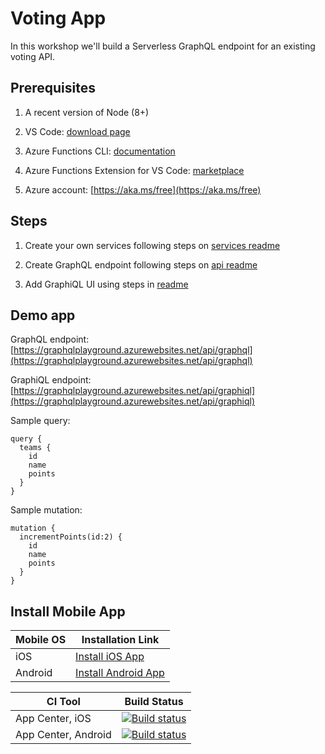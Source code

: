 # Voting App

In this workshop we'll build a Serverless GraphQL endpoint for an existing voting API.

## Prerequisites

1. A recent version of Node (8+)

1. VS Code: [download page](https://code.visualstudio.com/download/?WT.mc_id=workshop-ldnjs-sicotin)  

1. Azure Functions CLI: [documentation](https://docs.microsoft.com/en-us/azure/azure-functions/functions-run-local?WT.mc_id=workshop-ldnjs-sicotin)  

1. Azure Functions Extension for VS Code: [marketplace](https://marketplace.visualstudio.com/items/?WT.mc_id=workshop-ldnjs-sicotin&itemName=ms-azuretools.vscode-azurefunctions)  

1. Azure account: [https://aka.ms/free](https://aka.ms/free)

## Steps

1. Create your own services following steps on [services readme](https://github.com/simonaco/serverless-graphql-workshop/blob/master/services/Readme.md)

1. Create GraphQL endpoint following steps on [api readme](https://github.com/simonaco/serverless-graphql-workshop/blob/master/graphql-api/Readme.md)

1. Add GraphiQL UI using steps in [readme](https://github.com/simonaco/serverless-graphql-workshop/blob/master/graphiql/Readme.md)

## Demo app

GraphQL endpoint: [https://graphqlplayground.azurewebsites.net/api/graphql](https://graphqlplayground.azurewebsites.net/api/graphql)

GraphiQL endpoint:
[https://graphqlplayground.azurewebsites.net/api/graphiql](https://graphqlplayground.azurewebsites.net/api/graphiql)

Sample query:

```
query {
  teams {
    id
    name
    points
  }
}
```

Sample mutation:

```
mutation {
  incrementPoints(id:2) {
    id
    name
    points
  }
}
```

## Install Mobile App

| Mobile OS | Installation Link |
|-----------|-------------------|
| iOS | [Install iOS App](./mobile/VotingApp/iOS_Download_Instructions.md) |
| Android | [Install Android App](https://install.appcenter.ms/orgs/voting-app/apps/bubble-war/distribution_groups/london%20graphql%20workshop) |

|CI Tool                    |Build Status|
|---------------------------|---|
| App Center, iOS | [![Build status](https://build.appcenter.ms/v0.1/apps/60056d45-f42f-4bcd-870b-19c10c400c66/branches/master/badge)](https://appcenter.ms) |
| App Center, Android | [![Build status](https://build.appcenter.ms/v0.1/apps/b1cdcf1b-2685-4105-894e-9b60087dfc48/branches/master/badge)](https://appcenter.ms) |
